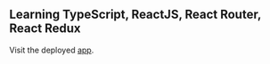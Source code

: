 ## Learning TypeScript, ReactJS, React Router, React Redux

Visit the deployed [app](https://lrrt.vercel.app/).
